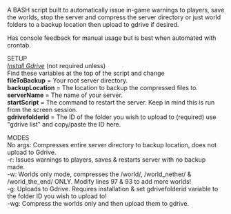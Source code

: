 A BASH script built to automatically issue in-game warnings to players, save the worlds, stop the server and compress the server directory or just world folders to a backup location then upload to gdrive if desired.

Has console feedback for manual usage but is best when automated with crontab.

SETUP  
*[Install Gdrive](https://olivermarshall.net/how-to-upload-a-file-to-google-drive-from-the-command-line/)* (not required unless)  
Find these variables at the top of the script and change  
**fileToBackup** = Your root server directory.  
**backupLocation** = The location to backup the compressed files to.  
**serverName** = The name of your server.  
**startScript** = The command to restart the server. Keep in mind this is run from the screen session.  
**gdrivefolderid** = The ID of the folder you wish to upload to (required) use "gdrive list" and copy/paste the ID here.  

MODES  
No args: Compresses entire server directory to backup location, does not upload to Gdrive.  
-r: Issues warnings to players, saves & restarts server with no backup made.  
-w: Worlds only mode, compresses the /world/, /world_nether/ & /world_the_end/ ONLY. Modify lines 97 & 93 to add more worlds!  
-g: Uploads to Gdrive. Requires installation & set gdrivefolderid variable to the folder ID you wish to upload to!  
-wg: Compress the worlds only and then upload them to gdrive.  
